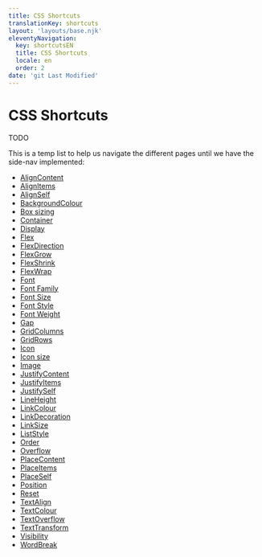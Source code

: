 ```yaml
---
title: CSS Shortcuts
translationKey: shortcuts
layout: 'layouts/base.njk'
eleventyNavigation:
  key: shortcutsEN
  title: CSS Shortcuts
  locale: en
  order: 2
date: 'git Last Modified'
---
```


# CSS Shortcuts

<!-- TODO: Add proper content once it's translated -->

TODO

This is a temp list to help us navigate the different pages until we have the side-nav implemented:

<ul class="list-disc">
  <li><a href="{{ links.shortcutsAlignContent }}">AlignContent</a></li>
  <li><a href="{{ links.shortcutsAlignItems }}">AlignItems</a></li>
  <li><a href="{{ links.shortcutsAlignSelf }}">AlignSelf</a></li>
  <li><a href="{{ links.shortcutsBackgroundColour }}">BackgroundColour</a></li>
  <li><a href="{{ links.shortcutsBoxSizing }}">Box sizing</a></li>
  <li><a href="{{ links.shortcutsContainer }}">Container</a></li>
  <li><a href="{{ links.shortcutsDisplay }}">Display</a></li>
  <li><a href="{{ links.shortcutsFlex }}">Flex</a></li>
  <li><a href="{{ links.shortcutsFlexDirection }}">FlexDirection</a></li>
  <li><a href="{{ links.shortcutsFlexGrow }}">FlexGrow</a></li>
  <li><a href="{{ links.shortcutsFlexShrink }}">FlexShrink</a></li>
  <li><a href="{{ links.shortcutsFlexWrap }}">FlexWrap</a></li>
  <li><a href="{{ links.shortcutsFont }}">Font</a></li>
  <li><a href="{{ links.shortcutsFontFamily }}">Font Family</a></li>
  <li><a href="{{ links.shortcutsFontSize }}">Font Size</a></li>
  <li><a href="{{ links.shortcutsFontStyle }}">Font Style</a></li>
  <li><a href="{{ links.shortcutsFontWeight }}">Font Weight</a></li>
  <li><a href="{{ links.shortcutsGap }}">Gap</a></li>
  <li><a href="{{ links.shortcutsGridColumns }}">GridColumns</a></li>
  <li><a href="{{ links.shortcutsGridRows }}">GridRows</a></li>
  <li><a href="{{ links.shortcutsIcon }}">Icon</a></li>
  <li><a href="{{ links.shortcutsIconSize }}">Icon size</a></li>
  <li><a href="{{ links.shortcutsImage }}">Image</a></li>
  <li><a href="{{ links.shortcutsJustifyContent }}">JustifyContent</a></li>
  <li><a href="{{ links.shortcutsJustifyItems }}">JustifyItems</a></li>
  <li><a href="{{ links.shortcutsJustifySelf }}">JustifySelf</a></li>
  <li><a href="{{ links.shortcutsLineHeight }}">LineHeight</a></li>
  <li><a href="{{ links.shortcutsLinkColour }}">LinkColour</a></li>
  <li><a href="{{ links.shortcutsLinkDecoration }}">LinkDecoration</a></li>
  <li><a href="{{ links.shortcutsLinkSize }}">LinkSize</a></li>
  <li><a href="{{ links.shortcutsListStyle }}">ListStyle</a></li>
  <li><a href="{{ links.shortcutsOrder }}">Order</a></li>
  <li><a href="{{ links.shortcutsOverflow }}">Overflow</a></li>
  <li><a href="{{ links.shortcutsPlaceContent }}">PlaceContent</a></li>
  <li><a href="{{ links.shortcutsPlaceItems }}">PlaceItems</a></li>
  <li><a href="{{ links.shortcutsPlaceSelf }}">PlaceSelf</a></li>
  <li><a href="{{ links.shortcutsPosition }}">Position</a></li>
  <li><a href="{{ links.shortcutsReset }}">Reset</a></li>
  <li><a href="{{ links.shortcutsTextAlign }}">TextAlign</a></li>
  <li><a href="{{ links.shortcutsTextColour }}">TextColour</a></li>
  <li><a href="{{ links.shortcutsTextOverflow }}">TextOverflow</a></li>
  <li><a href="{{ links.shortcutsTextTransform }}">TextTransform</a></li>
  <li><a href="{{ links.shortcutsVisibility }}">Visibility</a></li>
  <li><a href="{{ links.shortcutsWordBreak }}">WordBreak</a></li>
</ul>
